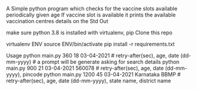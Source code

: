 A Simple python program which checks for the vaccine slots available periodically given age
If vaccine slot is available it prints the available vaccination centres details on the Std Out

make sure python 3.8 is installed with virtualenv, pip
Clone this repo

virtualenv ENV
source ENV/bin/activate
pip install -r requirements.txt

Usage
python main.py 360 18 03-04-2021   # retry-after(sec), age, date (dd-mm-yyyy) # a prompt will be generate asking for search details
python main.py 900 21 03-04-2021 560078 # retry-after(sec), age, date (dd-mm-yyyy), pincode
python main.py 1200 45 03-04-2021 Karnataka BBMP # retry-after(sec), age, date (dd-mm-yyyy), state name, district name
